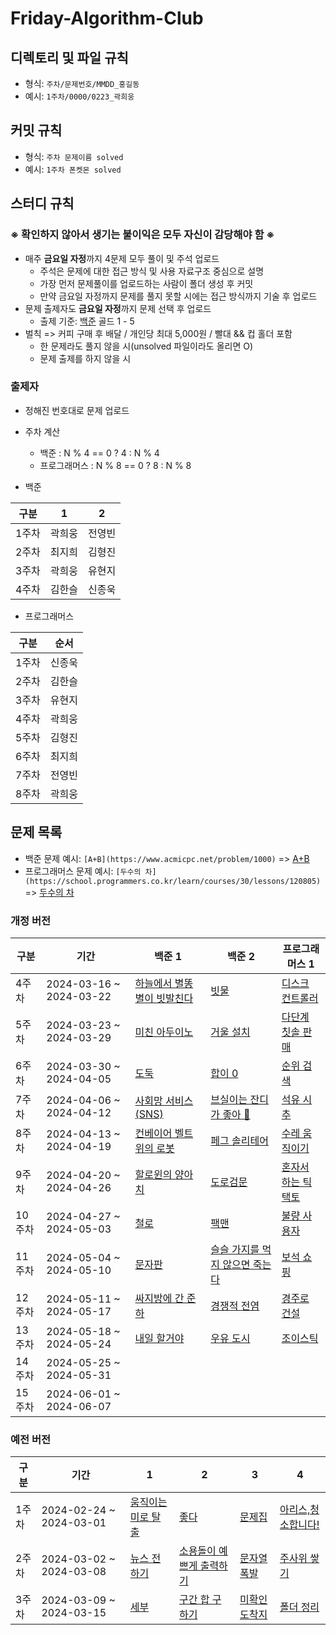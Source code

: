 # Friday-Algorithm-Club

## 디렉토리 및 파일 규칙

- 형식: `주차/문제번호/MMDD_홍길동`
- 예시: `1주차/0000/0223_곽희웅`

## 커밋 규칙

- 형식: `주차 문제이름 solved`
- 예시: `1주차 폰켓몬 solved`

## 스터디 규칙
### ※ 확인하지 않아서 생기는 불이익은 모두 자신이 감당해야 함 ※

- 매주 **금요일 자정**까지 4문제 모두 풀이 및 주석 업로드
  - 주석은 문제에 대한 접근 방식 및 사용 자료구조 중심으로 설명
  - 가장 먼저 문제풀이를 업로드하는 사람이 폴더 생성 후 커밋
  - 만약 금요일 자정까지 문제를 풀지 못할 시에는 접근 방식까지 기술 후 업로드
- 문제 출제자도 **금요일 자정**까지 문제 선택 후 업로드
  - 출제 기준: [백준](https://www.acmicpc.net/) 골드 1 - 5
- 벌칙 => 커피 구매 후 배달 / 개인당 최대 5,000원 / 빨대 && 컵 홀더 포함
  - 한 문제라도 풀지 않을 시(unsolved 파일이라도 올리면 O)
  - 문제 출제를 하지 않을 시

### 출제자

- 정해진 번호대로 문제 업로드
- 주차 계산

  - 백준 : N % 4 == 0 ? 4 : N % 4
  - 프로그래머스 : N % 8 == 0 ? 8 : N % 8

- 백준

| 구분  | 1      | 2      |
| ----- | ------ | ------ |
| 1주차 | 곽희웅 | 전영빈 |
| 2주차 | 최지희 | 김형진 |
| 3주차 | 곽희웅 | 유현지 |
| 4주차 | 김한슬 | 신종욱 |

- 프로그래머스

| 구분  | 순서   |
| ----- | ------ |
| 1주차 | 신종욱 |
| 2주차 | 김한슬 |
| 3주차 | 유현지 |
| 4주차 | 곽희웅 |
| 5주차 | 김형진 |
| 6주차 | 최지희 |
| 7주차 | 전영빈 |
| 8주차 | 곽희웅 |

## 문제 목록

- 백준 문제 예시: `[A+B](https://www.acmicpc.net/problem/1000)` => [A+B](https://www.acmicpc.net/problem/1000)
- 프로그래머스 문제 예시: `[두수의 차](https://school.programmers.co.kr/learn/courses/30/lessons/120805)` => [두수의 차](https://school.programmers.co.kr/learn/courses/30/lessons/120805)

### 개정 버전

| 구분  | 기간                    | 백준 1                                                                             | 백준 2                                                              | 프로그래머스 1 |
| ----- | ----------------------- | ---------------------------------------------------------------------------------- | ------------------------------------------------------------------- | -------------- |
| 4주차 | 2024-03-16 ~ 2024-03-22 | [하늘에서 별똥별이 빗발친다](https://www.acmicpc.net/problem/14658) | [빗물](https://www.acmicpc.net/problem/14719)    | [디스크 컨트롤러](https://school.programmers.co.kr/learn/courses/30/lessons/42627) |
| 5주차 | 2024-03-23 ~ 2024-03-29 | [미친 아두이노](https://www.acmicpc.net/problem/8972) | [거울 설치](https://www.acmicpc.net/problem/2151) | [다단계 칫솔 판매](https://school.programmers.co.kr/learn/courses/30/lessons/77486)              |
| 6주차 | 2024-03-30 ~ 2024-04-05 | [도둑](https://www.acmicpc.net/problem/13422) | [합이 0](https://www.acmicpc.net/problem/3151)| [순위 검색](https://school.programmers.co.kr/learn/courses/30/lessons/72412) |
| 7주차 | 2024-04-06 ~ 2024-04-12 | [사회망 서비스(SNS)](https://www.acmicpc.net/problem/2533) | [브실이는 잔디가 좋아 🌱 ](https://www.acmicpc.net/problem/29737) | [석유 시추](https://school.programmers.co.kr/learn/courses/30/lessons/250136) |
| 8주차 | 2024-04-13 ~ 2024-04-19 | [컨베이어 벨트 위의 로봇](https://www.acmicpc.net/problem/20055) | [페그 솔리테어](https://www.acmicpc.net/problem/9207) | [수레 움직이기](https://school.programmers.co.kr/learn/courses/30/lessons/250134) |
| 9주차 | 2024-04-20 ~ 2024-04-26 | [할로윈의 양아치](https://www.acmicpc.net/problem/20303) | [도로검문](https://www.acmicpc.net/problem/2307) | [혼자서 하는 틱택토](https://school.programmers.co.kr/learn/courses/30/lessons/160585) |
| 10주차 | 2024-04-27 ~ 2024-05-03 | [철로](https://www.acmicpc.net/problem/13334) |[팩맨](https://www.acmicpc.net/problem/11451)|  [불량 사용자](https://school.programmers.co.kr/learn/courses/30/lessons/64064)|
| 11주차 | 2024-05-04 ~ 2024-05-10 | [문자판](https://www.acmicpc.net/problem/2186) | [슬슬 가지를 먹지 않으면 죽는다](https://www.acmicpc.net/problem/27945) | [보석 쇼핑](https://school.programmers.co.kr/learn/courses/30/lessons/67258) |
| 12주차 | 2024-05-11 ~ 2024-05-17 | [싸지방에 간 준하](https://www.acmicpc.net/problem/12764) | [경쟁적 전염](https://www.acmicpc.net/problem/18405) | [경주로 건설](https://school.programmers.co.kr/learn/courses/30/lessons/67259) |
| 13주차 | 2024-05-18 ~ 2024-05-24 | [내일 할거야](https://www.acmicpc.net/problem/7983) | [우유 도시](https://www.acmicpc.net/problem/14722) | [조이스틱](https://school.programmers.co.kr/learn/courses/30/lessons/42860) |
| 14주차 | 2024-05-25 ~ 2024-05-31 |  |  |  |
| 15주차 | 2024-06-01 ~ 2024-06-07 |  |  |  |

### 예전 버전

| 구분  | 기간                    | 1                                                           | 2                                                                | 3                                                     | 4                                                           |
| ----- | ----------------------- | ----------------------------------------------------------- | ---------------------------------------------------------------- | ----------------------------------------------------- | ----------------------------------------------------------- |
| 1주차 | 2024-02-24 ~ 2024-03-01 | [움직이는 미로 탈출](https://www.acmicpc.net/problem/16954) | [좋다](https://www.acmicpc.net/problem/1253)                     | [문제집](https://www.acmicpc.net/problem/1766)        | [아리스,청소합니다!](https://www.acmicpc.net/problem/31404) |
| 2주차 | 2024-03-02 ~ 2024-03-08 | [뉴스 전하기](https://www.acmicpc.net/problem/1135)         | [소용돌이 예쁘게 출력하기](https://www.acmicpc.net/problem/1022) | [문자열 폭발](https://www.acmicpc.net/problem/9935)   | [주사위 쌓기](https://www.acmicpc.net/problem/2116)         |
| 3주차 | 2024-03-09 ~ 2024-03-15 | [세부](https://www.acmicpc.net/problem/13905)               | [구간 합 구하기](https://www.acmicpc.net/problem/2042)           | [미확인 도착지](https://www.acmicpc.net/problem/9370) | [폴더 정리](https://www.acmicpc.net/problem/22860)          |

